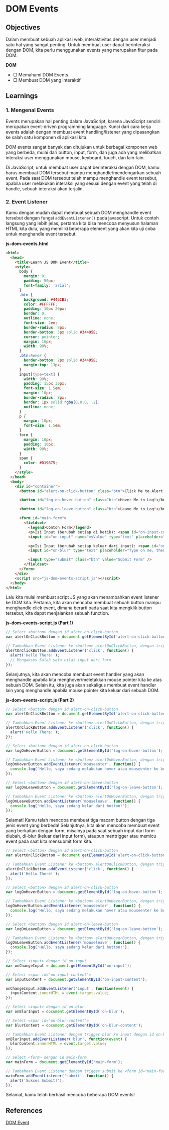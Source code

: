 # DOM Events

## Objectives

Dalam membuat sebuah aplikasi web, interaktivitas dengan user menjadi satu hal yang sangat penting. Untuk membuat user dapat berinteraksi dengan DOM, kita perlu menggunakan events yang merupakan fitur pada DOM.

**DOM**

- ▢ Memahami DOM Events
- ▢ Membuat DOM yang interaktif

## Learnings

### 1. Mengenal Events

Events merupakan hal penting dalam JavaScript, karena JavaScript sendiri merupakan event-driven programming language. Kunci dari cara kerja events adalah dengan membuat
event handling/listener yang dipasangkan ke salah satu komponen di aplikasi kita.

DOM events sangat banyak dan ditujukan untuk berbagai komponen web yang berbeda, mulai
dari button, input, form, dan juga ada yang melibatkan interaksi user menggunakan mouse,
keyboard, touch, dan lain-lain.

Di JavaScript, untuk membuat user dapat berinteraksi dengan DOM, kamu harus membuat DOM tersebut mampu menghandle/mendengarkan sebuah event. Pada saat DOM tersebut telah mampu
menghandle event tersebut, apabila user melakukan interaksi yang sesuai dengan event yang
telah di handle, sebuah interaksi akan terjalin.

### 2. Event Listener

Kamu dengan mudah dapat membuat sebuah DOM menghandle event tersebut dengan fungsi `addEventListener()` pada javascript. Untuk contoh langsung yang lebih jelas, pertama kita
bisa mencoba menyusun halaman HTML kita dulu, yang memiliki beberapa element yang akan kita uji coba untuk menghandle event tersebut.

**js-dom-events.html**
```html
<html>
  <head>
    <title>Learn JS DOM Event</title>
    <style>
      body {
        margin: 0;
        padding: 50px;
        font-family: 'arial';
      }
      .btn {
        background: #446CB3;
        color: #FFFFFF;
        padding: 10px 20px;
        border: 0;
        outline: none;
        font-size: 2em;
        border-radius: 8px;
        border-bottom: 5px solid #34495E;
        cursor: pointer;
        margin: 10px;
        width: 90%;
      }
      .btn:hover {
        border-bottom: 2px solid #34495E;
        margin-top: 13px;
      }
      input[type=text] {
        width: 90%;
        padding: 15px 30px;
        font-size: 1.5em;
        margin: 10px;
        border-radius: 8px;
        border: 1px solid rgba(0,0,0, .2);
        outline: none;
      }
      p {
        margin: 10px;
        font-size: 1.5em;
      }
      form {
        margin: 10px;
        padding: 10px;
        width: 90%;
      }
      span {
        color: #019875;
      }
    </style>
  </head>
  <body>
    <div id="container">
      <button id="alert-on-click-button" class="btn">Click Me to Alert!</button>

      <button id="log-on-hover-button" class="btn">Hover Me to Log!</button>

      <button id="log-on-leave-button" class="btn">Leave Me to Log!</button>

      <form id="main-form">
        <fieldset>
          <legend>Contoh Form</legend>
          <p>Isi Input (berubah setiap di ketik): <span id="on-input-content"></span></p>
          <input id="on-input" name="myValue" type="text" placeholder="Type on me!" />

          <p>Isi Input (berubah setiap keluar dari input): <span id="on-blur-content"></span></p>
          <input id="on-blur" type="text" placeholder="Type on me, then click outside!" />

          <input type="submit" class="btn" value="Submit Form" />
        </fieldset>
      </form>
    </div>
    <script src="js-dom-events-script.js"></script>
  </body>
</html>
```

Lalu kita mulai membuat script JS yang akan menambahkan event listener ke DOM kita.
Pertama, kita akan mencoba membuat sebuah button mampu menghandle click event, dimana
berarti pada saat kita mengklik button tersebut, kita dapat menjalankan sebuah function.

**js-dom-events-script.js (Part 1)**
```javascript
// Select <button> dengan id alert-on-click-button
var alertOnClickButton = document.getElementById('alert-on-click-button');

// Tambahkan Event Listener ke <button> alertOnClickButton, dengan trigger atau pemicu nya adalah click dan memanggil function sebagai parameter kedua.
alertOnClickButton.addEventListener('click', function() {
  alert('Hello There!');
  // Mengakses Salah satu nilai input dari form
});
```

Selanjutnya, kita akan mencoba membuat event handler yang akan menghandle apabila kita menghover/meletakkan mouse pointer kita ke atas sebuah DOM. Selain itu, kita juga akan sekaligus membuat event handler lain yang menghandle apabila mouse pointer kita keluar dari sebuah DOM.

**js-dom-events-script.js (Part 2)**
```javascript
// Select <button> dengan id alert-on-click-button
var alertOnClickButton = document.getElementById('alert-on-click-button');

// Tambahkan Event Listener ke <button> alertOnClickButton, dengan trigger atau pemicu nya adalah click dan memanggil function sebagai parameter kedua.
alertOnClickButton.addEventListener('click', function() {
  alert('Hello There!');
});

// Select <button> dengan id alert-on-click-button
var logOnHoverButton = document.getElementById('log-on-hover-button');

// Tambahkan Event Listener ke <button> alertOnHoverButton, dengan trigger atau pemicu nya adalah mouseenter dan memanggil function sebagai parameter kedua.
logOnHoverButton.addEventListener('mouseenter', function() {
  console.log('Hello, saya sedang melakukan hover atau mouseenter ke button!');
});

// Select <button> dengan id alert-on-leave-button
var logOnLeaveButton = document.getElementById('log-on-leave-button');

// Tambahkan Event Listener ke <button> alertOnHoverButton, dengan trigger atau pemicu nya adalah mouseenter dan memanggil function sebagai parameter kedua.
logOnLeaveButton.addEventListener('mouseleave', function() {
  console.log('Hello, saya sedang kelar dari button!');
});
```

Selamat! Kamu telah mencoba membuat tiga macam button dengan tiga jenis event yang berbeda! Selanjutnya, kita akan mencoba membuat event yang berkaitan dengan form, misalnya pada saat sebuah input dari form diubah, di-blur (keluar dari input form), ataupun mentrigger atau memicu event pada saat kita mensubmit form kita.

```javascript
// Select <button> dengan id alert-on-click-button
var alertOnClickButton = document.getElementById('alert-on-click-button');

// Tambahkan Event Listener ke <button> alertOnClickButton, dengan trigger atau pemicu nya adalah click dan memanggil function sebagai parameter kedua.
alertOnClickButton.addEventListener('click', function() {
  alert('Hello There!');
});

// Select <button> dengan id alert-on-click-button
var logOnHoverButton = document.getElementById('log-on-hover-button');

// Tambahkan Event Listener ke <button> alertOnHoverButton, dengan trigger atau pemicu nya adalah mouseenter dan memanggil function sebagai parameter kedua.
logOnHoverButton.addEventListener('mouseenter', function() {
  console.log('Hello, saya sedang melakukan hover atau mouseenter ke button!');
});

// Select <button> dengan id alert-on-leave-button
var logOnLeaveButton = document.getElementById('log-on-leave-button');

// Tambahkan Event Listener ke <button> alertOnHoverButton, dengan trigger atau pemicu nya adalah mouseenter dan memanggil function sebagai parameter kedua.
logOnLeaveButton.addEventListener('mouseleave', function() {
  console.log('Hello, saya sedang kelar dari button!');
});

// Select <input> dengan id on-input
var onChangeInput = document.getElementById('on-input');

// Select <span id="on-input-content">
var inputContent = document.getElementById('on-input-content');

onChangeInput.addEventListener('input', function(event) {
  inputContent.innerHTML = event.target.value;
});

// Select <input> dengan id on-blur
var onBlurInput = document.getElementById('on-blur');

// Select <span id="on-blur-content">
var blurContent = document.getElementById('on-blur-content');

// Tambahkan Event Listener dengan trigger blur ke input dengan id on-blur
onBlurInput.addEventListener('blur', function(event) {
  blurContent.innerHTML = event.target.value;
});

// Select <form> dengan id main-form
var mainForm = document.getElementById('main-form');

// Tambahkan Event Listener dengan trigger submit ke <form id="main-form">
mainForm.addEventListener('submit', function() {
  alert('Sukses Submit!');
});
```

Selamat, kamu telah berhasil mencoba beberapa DOM events!


## References

[DOM Event](https://en.wikipedia.org/wiki/DOM_events)
